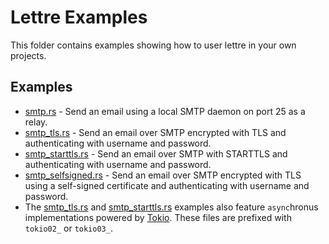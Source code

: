 # Lettre Examples
 This folder contains examples showing how to user lettre in your own projects.

## Examples
- [smtp.rs] - Send an email using a local SMTP daemon on port 25 as a relay.
- [smtp_tls.rs] - Send an email over SMTP encrypted with TLS and authenticating with username and password.
- [smtp_starttls.rs] - Send an email over SMTP with STARTTLS and authenticating with username and password.
- [smtp_selfsigned.rs] - Send an email over SMTP encrypted with TLS using a self-signed certificate and authenticating with username and password.
- The [smtp_tls.rs] and [smtp_starttls.rs] examples also feature `async`hronus implementations powered by [Tokio](https://tokio.rs/).
  These files are prefixed with `tokio02_` or `tokio03_`.

[smtp.rs]: ./smtp.rs
[smtp_tls.rs]: ./smtp_tls.rs
[smtp_starttls.rs]: ./smtp_starttls.rs
[smtp_selfsigned.rs]: ./smtp_selfsigned.rs
